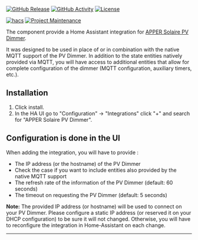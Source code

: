 [![GitHub Release][releases-shield]][releases]
[![GitHub Activity][commits-shield]][commits]
[![License][license-shield]][license]

[![hacs][hacsbadge]][hacs]
[![Project Maintenance][maintenance-shield]][user_profile]

The component provide a Home Assistant integration for [APPER Solaire PV Dimmer](https://ota.apper-solaire.org/).

It was designed to be used in place of or in combination with the native MQTT support of the PV Dimmer. In addition to the state entities natively provided via MQTT, you will have access to additional entities that allow for complete configuration of the dimmer (MQTT configuration, auxiliary timers, etc.).

## Installation

1. Click install.
1. In the HA UI go to "Configuration" -> "Integrations" click "+" and search for "APPER Solaire PV Dimmer".

## Configuration is done in the UI

When adding the integration, you will have to provide :

- The IP address (or the hostname) of the PV Dimmer
- Check the case if you want to include entities also provided by the native MQTT support
- The refresh rate of the information of the PV Dimmer (default: 60 seconds)
- The timeout on requesting the PV Dimmer (default: 5 seconds)

**Note:** The provided IP address (or hostname) will be used to connect on your PV Dimmer. Please configure a static IP address (or reserved it on your DHCP configuration) to be sure it will not changed. Otherwise, you will have to reconfigure the integration in Home-Assistant on each change.

---

[commits-shield]: https://img.shields.io/github/commit-activity/y/brenard/hass-apper-solaire-pvdimmer.svg?style=for-the-badge
[commits]: https://github.com/brenard/hass-apper-solaire-pvdimmer/commits/main
[hacs]: https://hacs.xyz
[hacsbadge]: https://img.shields.io/badge/HACS-Custom-orange.svg?style=for-the-badge
[license]: https://github.com/brenard/hass-apper-solaire-pvdimmer/blob/main/LICENSE
[license-shield]: https://img.shields.io/github/license/brenard/hass-apper-solaire-pvdimmer.svg?style=for-the-badge
[maintenance-shield]: https://img.shields.io/badge/maintainer-%40brenard-blue.svg?style=for-the-badge
[releases-shield]: https://img.shields.io/github/release/brenard/hass-apper-solaire-pvdimmer.svg?style=for-the-badge
[releases]: https://github.com/brenard/hass-apper-solaire-pvdimmer/releases
[user_profile]: https://github.com/brenard

